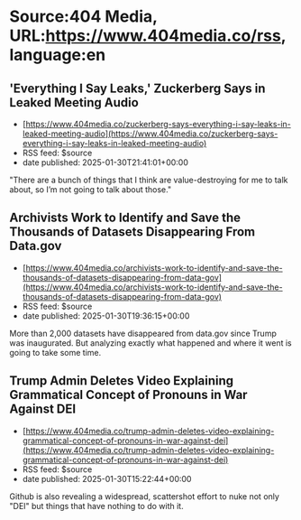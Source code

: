 # Source:404 Media, URL:https://www.404media.co/rss, language:en

## 'Everything I Say Leaks,' Zuckerberg Says in Leaked Meeting Audio
 - [https://www.404media.co/zuckerberg-says-everything-i-say-leaks-in-leaked-meeting-audio](https://www.404media.co/zuckerberg-says-everything-i-say-leaks-in-leaked-meeting-audio)
 - RSS feed: $source
 - date published: 2025-01-30T21:41:01+00:00

"There are a bunch of things that I think are value-destroying for me to talk about, so I’m not going to talk about those."

## Archivists Work to Identify and Save the Thousands of Datasets Disappearing From Data.gov
 - [https://www.404media.co/archivists-work-to-identify-and-save-the-thousands-of-datasets-disappearing-from-data-gov](https://www.404media.co/archivists-work-to-identify-and-save-the-thousands-of-datasets-disappearing-from-data-gov)
 - RSS feed: $source
 - date published: 2025-01-30T19:36:15+00:00

More than 2,000 datasets have disappeared from data.gov since Trump was inaugurated. But analyzing exactly what happened and where it went is going to take some time.

## Trump Admin Deletes Video Explaining Grammatical Concept of Pronouns in War Against DEI
 - [https://www.404media.co/trump-admin-deletes-video-explaining-grammatical-concept-of-pronouns-in-war-against-dei](https://www.404media.co/trump-admin-deletes-video-explaining-grammatical-concept-of-pronouns-in-war-against-dei)
 - RSS feed: $source
 - date published: 2025-01-30T15:22:44+00:00

Github is also revealing a widespread, scattershot effort to nuke not only "DEI" but things that have nothing to do with it.

